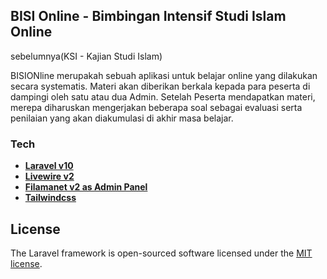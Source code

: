 ## BISI Online - Bimbingan Intensif Studi Islam Online
sebelumnya(KSI - Kajian Studi Islam)

BISIONline merupakah sebuah aplikasi untuk belajar online yang dilakukan secara systematis. Materi akan diberikan berkala kepada para peserta di dampingi oleh satu atau dua Admin. Setelah Peserta mendapatkan materi, merepa diharuskan mengerjakan beberapa soal sebagai evaluasi serta penilaian yang akan diakumulasi di akhir masa belajar.

### Tech

- **[Laravel v10](https://laravel.com/)**
- **[Livewire v2](https://livewire.laravel.com/)**
- **[Filamanet v2 as Admin Panel](https://filamentphp.com/)**
- **[Tailwindcss](https://tailwindcss.com/)**

  
## License

The Laravel framework is open-sourced software licensed under the [MIT license](https://opensource.org/licenses/MIT).
